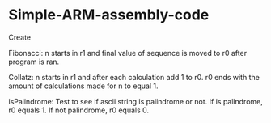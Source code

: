 # Simple-ARM-assembly-code
Create 

Fibonacci:
n starts in r1 and final value of sequence is moved to r0 after program is ran.

Collatz:
n starts in r1 and after each calculation add 1 to r0.
r0 ends with the amount of calculations made for n to equal 1.

isPalindrome:
Test to see if ascii string is palindrome or not.
If is palindrome, r0 equals 1.
If not palindrome, r0 equals 0.
